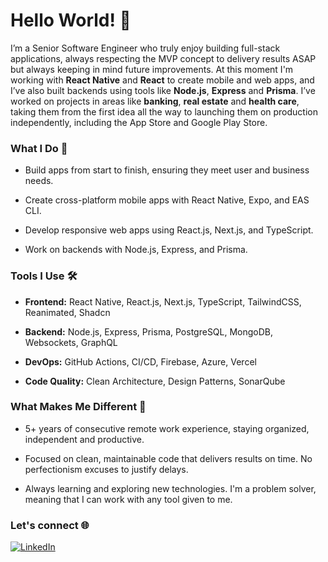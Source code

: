 # Hello World! 👋
I’m a Senior Software Engineer who truly enjoy building full-stack applications, always respecting the MVP concept to delivery results ASAP but always keeping in mind future improvements. At this moment I'm working with **React Native** and **React** to create mobile and web apps, and I’ve also built backends using tools like **Node.js**, **Express** and **Prisma**. I’ve worked on projects in areas like **banking**, **real estate** and **health care**, taking them from the first idea all the way to launching them on production independently, including the App Store and Google Play Store.

### What I Do 🚀
- Build apps from start to finish, ensuring they meet user and business needs.

- Create cross-platform mobile apps with React Native, Expo, and EAS CLI.

- Develop responsive web apps using React.js, Next.js, and TypeScript.

- Work on backends with Node.js, Express, and Prisma.

### Tools I Use 🛠️
- **Frontend:** React Native, React.js, Next.js, TypeScript, TailwindCSS, Reanimated, Shadcn

- **Backend:** Node.js, Express, Prisma, PostgreSQL, MongoDB, Websockets, GraphQL

- **DevOps:** GitHub Actions, CI/CD, Firebase, Azure, Vercel

- **Code Quality:** Clean Architecture, Design Patterns, SonarQube

### What Makes Me Different 🎯
- 5+ years of consecutive remote work experience, staying organized, independent and productive.

- Focused on clean, maintainable code that delivers results on time. No perfectionism excuses to justify delays.

- Always learning and exploring new technologies. I'm a problem solver, meaning that I can work with any tool given to me.

### Let's connect 🌐
[![LinkedIn](https://img.shields.io/badge/LinkedIn-thiagomunich-blue?style=for-the-badge&logo=linkedin)](https://www.linkedin.com/in/thiagomunich/)
